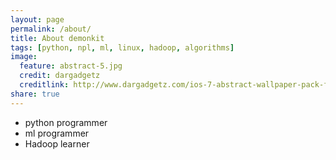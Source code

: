 ```yaml
---
layout: page
permalink: /about/
title: About demonkit
tags: [python, npl, ml, linux, hadoop, algorithms]
image:
  feature: abstract-5.jpg
  credit: dargadgetz
  creditlink: http://www.dargadgetz.com/ios-7-abstract-wallpaper-pack-for-iphone-5-and-ipod-touch-retina/
share: true
---
```


* python programmer
* ml programmer
* Hadoop learner
